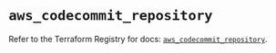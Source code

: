 # `aws_codecommit_repository`

Refer to the Terraform Registry for docs: [`aws_codecommit_repository`](https://registry.terraform.io/providers/hashicorp/aws/5.54.1/docs/resources/codecommit_repository).

